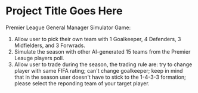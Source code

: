 # Project Title Goes Here

Premier League General Manager Simulator Game:
1. Allow user to pick their own team with 1 Goalkeeper, 4 Defenders, 3 Midfielders, and 3 Forwrads.
2. Simulate the season with other AI-generated 15 teams from the Premier Leauge players poll.
3. Allow user to trade during the season, the trading rule are:
    try to change player with same FIFA rating;
    can't change goalkeeper;
    keep in mind that in the season user doesn't have to stick to the 1-4-3-3 formation;
    please select the reponding team of your target player.

